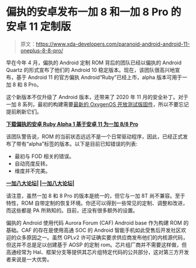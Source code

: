 # 偏执的安卓发布一加 8 和一加 8 Pro 的安卓 11 定制版

> 原文：<https://www.xda-developers.com/paranoid-android-android-11-oneplus-8-8-pro/>

早在今年 4 月，偏执的 Android 定制 ROM 背后的团队已经以偏执的 Android Quartz 的形式宣布了他们的 Android 10 稳定版本。现在，该团队很高兴地宣布，基于 Android 11 的官方偏执 Android“Ruby”已经上市，alpha 版本可用于一加 8 和 8 Pro。

这个新版本不仅升级了 Android 版本，还带来了 2020 年 11 月的安全补丁。对于一加 8 系列，最初的构建需要[最新的 OxygenOS 开放测试版固件](https://www.xda-developers.com/oneplus-8-pro-open-beta-4-security-patch-bug-fixes/)，所以不要忘记提前刷新它们。

**[下载偏执的安卓 Ruby Alpha 1 基于安卓 11 为一加 8/8 Pro](https://forum.xda-developers.com/oneplus-8/oneplus-8--8-pro-cross-device-development/paranoid-android-ruby-1-alpha-oneplus-8-t4193731)**

该团队警告说，ROM 的当前状态远远不是一个日常驱动程序，因此，已经正式发布了带有“alpha”标签的版本。以下是目前已知错误的列表:

*   最初与 FOD 相关的错误。
*   自动亮度反转。
*   维度并不完美。

**[一加八大论坛](https://forum.xda-developers.com/oneplus-8)| |[一加八大论坛](https://forum.xda-developers.com/oneplus-8-pro)|**

请注意，虽然一加 8 和 8 Pro 的版本是统一的，但它与一加 8T 尚不兼容。至于特性，ROM 自带定制的恢复环境。你还可以得到一些常见的定制、调整和改进，而这些都是 PA 所熟知的。目前，还没有很多额外的设置。

偏执的 Android 使用代码 Aurora Forum (CAF) Android base 作为构建 ROM 的基础。CAF 的存在是使用高通 SOC 的 Android 智能手机如此受售后开发社区欢迎的众多原因之一。虽然 GPLv2 许可证确实要求供应商发布他们的内核源代码，但这并不总是足以创建基于 AOSP 的定制 rom。芯片组厂商并不需要这样做，但高通经常为 Hal、框架分支等提供其芯片组特定代码的公共部分，这对第三方开发者来说是一大优势。